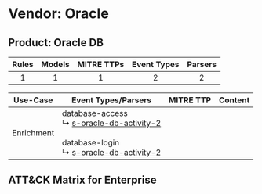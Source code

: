 Vendor: Oracle
==============
Product: Oracle DB
------------------
| Rules | Models | MITRE TTPs | Event Types | Parsers |
|:-----:|:------:|:----------:|:-----------:|:-------:|
|   1   |   1    |     1      |      2      |    2    |

|  Use-Case  | Event Types/Parsers                                                                                                                                                                                         | MITRE TTP | Content                                             |
|:----------:| ----------------------------------------------------------------------------------------------------------------------------------------------------------------------------------------------------------- | --------- | --------------------------------------------------- |
| Enrichment |  database-access<br> ↳ [s-oracle-db-activity-2](Parsers/parserContent_s-oracle-db-activity-2.md)<br><br> database-login<br> ↳ [s-oracle-db-activity-2](Parsers/parserContent_s-oracle-db-activity-2.md)<br> |           | [](Rules_Models/r_m_oracle_oracle_db_Enrichment.md) |

ATT&CK Matrix for Enterprise
----------------------------
